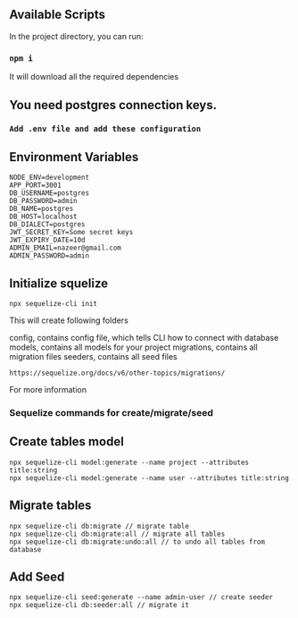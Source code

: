 ## Available Scripts

In the project directory, you can run:

### `npm i`

It will download all the required dependencies

## You need postgres connection keys.

### `Add .env file and add these configuration`

## Environment Variables

```plaintext
NODE_ENV=development
APP_PORT=3001
DB_USERNAME=postgres
DB_PASSWORD=admin
DB_NAME=postgres
DB_HOST=localhost
DB_DIALECT=postgres
JWT_SECRET_KEY=Some secret keys
JWT_EXPIRY_DATE=10d
ADMIN_EMAIL=nazeer@gmail.com
ADMIN_PASSWORD=admin
```

## Initialize squelize

```plaintext
npx sequelize-cli init
```

This will create following folders

config, contains config file, which tells CLI how to connect with database
models, contains all models for your project
migrations, contains all migration files
seeders, contains all seed files

```plaintext
https://sequelize.org/docs/v6/other-topics/migrations/
```
For more information


### Sequelize commands for create/migrate/seed

## Create tables model

```plaintext
npx sequelize-cli model:generate --name project --attributes title:string
npx sequelize-cli model:generate --name user --attributes title:string
```

## Migrate tables

```plaintext
npx sequelize-cli db:migrate // migrate table
npx sequelize-cli db:migrate:all // migrate all tables
npx sequelize-cli db:migrate:undo:all // to undo all tables from database
```

## Add Seed

```plaintext
npx sequelize-cli seed:generate --name admin-user // create seeder
npx sequelize-cli db:seeder:all // migrate it
```
